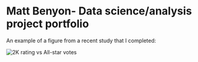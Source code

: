 # Matt Benyon- Data science/analysis project portfolio

An example of a figure from a recent study that I completed:

![2K rating vs All-star votes](https://raw.githubusercontent.com/MattBenyon/Portfolio/main/2kvsvotesLOG.png "NBA all-star votes plotted on a log scale against NBA 2K rating")


